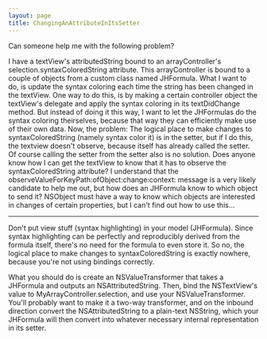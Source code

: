 ```yaml
---
layout: page
title: ChangingAnAttributeInItsSetter
---
```




Can someone help me with the following problem?

I have a textView's attributedString bound to an arrayController's selection.syntaxColoredString attribute. This arrayController is bound to a couple of objects from a custom class named JHFormula. What I want to do, is update the syntax coloring each time the string has been changed in the textView. One way to do this, is by making a certain controller object the textView's delegate and apply the syntax coloring in its textDidChange method. But instead of doing it this way, I want to let the JHFormulas do the syntax coloring theirselves, because that way they can efficiently make use of their own data. Now, the problem: The logical place to make changes to syntaxColoredString (namely syntax color it) is in the setter, but if I do this, the textview doesn't observe, because itself has already called the setter. Of course calling the setter from the setter also is no solution. Does anyone know how I can get the textView to know that it has to observe the syntaxColoredString attribute? I understand that the observeValueForKeyPath:ofObject:change:context: message is a very likely candidate to help me out, but how does an JHFormula know to which object to send it? NSObject must have a way to know which objects are interested in changes of certain properties, but I can't find out how to use this...

----
Don't put view stuff (syntax highlighting) in your model (JHFormula).  Since syntax highlighting can be perfectly and reproducibly derived from the formula itself, there's no need for the formula to even store it.  So no, the logical place to make changes to syntaxColoredString is exactly nowhere, because you're not using bindings correctly.

What you should do is create an NSValueTransformer that takes a JHFormula and outputs an NSAttributedString.  Then, bind the NSTextView's value to MyArrayController.selection, and use your NSValueTransformer.  You'll probably want to make it a two-way transformer, and on the inbound direction convert the NSAttributedString to a plain-text NSString, which your JHFormula will then convert into whatever necessary internal representation in its setter.

